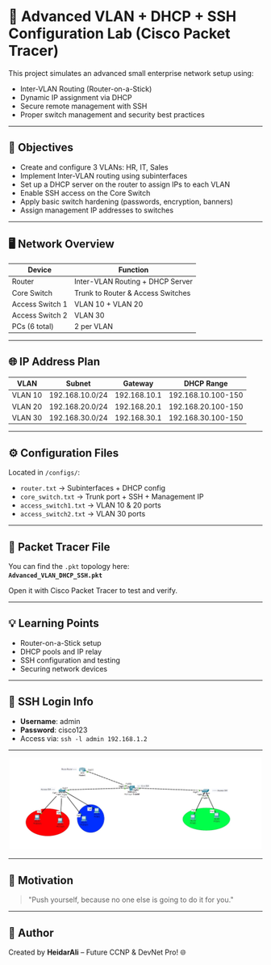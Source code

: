 # 🔐 Advanced VLAN + DHCP + SSH Configuration Lab (Cisco Packet Tracer)

This project simulates an advanced small enterprise network setup using:
- Inter-VLAN Routing (Router-on-a-Stick)
- Dynamic IP assignment via DHCP
- Secure remote management with SSH
- Proper switch management and security best practices

---

## 🧠 Objectives

- Create and configure 3 VLANs: HR, IT, Sales
- Implement Inter-VLAN routing using subinterfaces
- Set up a DHCP server on the router to assign IPs to each VLAN
- Enable SSH access on the Core Switch
- Apply basic switch hardening (passwords, encryption, banners)
- Assign management IP addresses to switches

---

## 🖥️ Network Overview

| Device         | Function             |
|----------------|----------------------|
| Router         | Inter-VLAN Routing + DHCP Server |
| Core Switch    | Trunk to Router & Access Switches |
| Access Switch 1| VLAN 10 + VLAN 20    |
| Access Switch 2| VLAN 30              |
| PCs (6 total)  | 2 per VLAN           |

---

## 🌐 IP Address Plan

| VLAN  | Subnet           | Gateway        | DHCP Range           |
|-------|------------------|----------------|-----------------------|
| VLAN 10 | 192.168.10.0/24 | 192.168.10.1   | 192.168.10.100-150    |
| VLAN 20 | 192.168.20.0/24 | 192.168.20.1   | 192.168.20.100-150    |
| VLAN 30 | 192.168.30.0/24 | 192.168.30.1   | 192.168.30.100-150    |

---

## ⚙️ Configuration Files

Located in `/configs/`:

- `router.txt` → Subinterfaces + DHCP config  
- `core_switch.txt` → Trunk port + SSH + Management IP  
- `access_switch1.txt` → VLAN 10 & 20 ports  
- `access_switch2.txt` → VLAN 30 ports  

---

## 📂 Packet Tracer File

You can find the `.pkt` topology here:  
**`Advanced_VLAN_DHCP_SSH.pkt`**

Open it with Cisco Packet Tracer to test and verify.

---

## 💡 Learning Points

- Router-on-a-Stick setup
- DHCP pools and IP relay
- SSH configuration and testing
- Securing network devices

---

## 🔐 SSH Login Info

- **Username**: admin  
- **Password**: cisco123  
- Access via: `ssh -l admin 192.168.1.2`

---

<p align="center">
  <img src="images/advance-vlan.jpg" width="500" alt="Diagram" />
</p>

---
## 🚀 Motivation

> "Push yourself, because no one else is going to do it for you."

---

## 👤 Author

Created by **HeidarAli** – Future CCNP & DevNet Pro! 🌐
